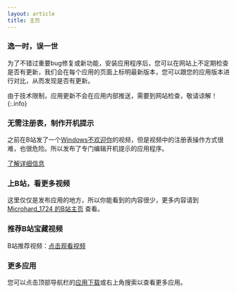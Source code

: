 ```yaml
---
layout: article
title: 主页
---
```


### 逸一时，误一世

为了不错过重要bug修复或新功能，安装应用程序后，您可以在网站上不定期检查是否有更新，我们会在每个应用的页面上标明最新版本，您可以跟您的应用版本进行对比，从而发现是否有更新。

由于技术限制，应用更新不会在应用内部推送，需要到网站检查，敬请谅解！
{:.info}

### 无需注册表，制作开机提示

之前在B站发了一个[Windows不欢迎你](https://b23.tv/oQV8VMP)的视频，但是视频中的注册表操作方式很难，也很危险。所以发布了专门编辑开机提示的应用程序。

[了解详细信息](https://microharddemo.github.io/2023/01/20/winwelcome.html)

### 上B站，看更多视频

这里仅仅是发布应用的地方，所以你能看到的内容很少，更多内容请到 [Microhard_1724 的B站主页](https://b23.tv/5kBoF1E) 查看。

### 推荐B站宝藏视频

B站推荐视频：[点击观看视频](https://b23.tv/euw947f)

### 更多应用

您可以点击顶部导航栏的[应用下载](/blogs.html)或右上角搜索以查看更多应用。
